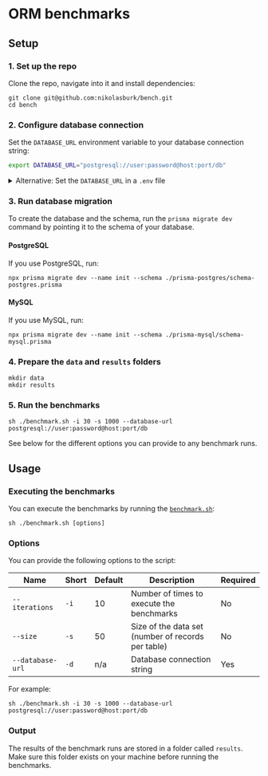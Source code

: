 # ORM benchmarks

## Setup

### 1. Set up the repo

Clone the repo, navigate into it and install dependencies:

```
git clone git@github.com:nikolasburk/bench.git
cd bench
```

### 2. Configure database connection

Set the `DATABASE_URL` environment variable to your database connection string:

```bash
export DATABASE_URL="postgresql://user:password@host:port/db"
```

<details><summary>Alternative: Set the <code>DATABASE_URL</code> in a <code>.env</code> file</summary>

Alternatively, you can add set the `DATABASE_URL` in a `.env` file:

```bash
touch .env
```

Then open the `.env` file and add the following line:

```bash
DATABASE_URL=""
```

</details>

### 3. Run database migration

To create the database and the schema, run the `prisma migrate dev` command by pointing it to the schema of your database.

#### PostgreSQL

If you use PostgreSQL, run:

```
npx prisma migrate dev --name init --schema ./prisma-postgres/schema-postgres.prisma
```


#### MySQL

If you use MySQL, run:

```
npx prisma migrate dev --name init --schema ./prisma-mysql/schema-mysql.prisma
```

### 4. Prepare the `data` and `results` folders

```
mkdir data
mkdir results
```

### 5. Run the benchmarks

```
sh ./benchmark.sh -i 30 -s 1000 --database-url postgresql://user:password@host:port/db
```

See below for the different options you can provide to any benchmark runs.

## Usage

### Executing the benchmarks

You can execute the benchmarks by running the [`benchmark.sh`](./benchmark.sh):

```
sh ./benchmark.sh [options]
```

### Options

You can provide the following options to the script:

| Name             | Short | Default | Description                                        | Required |
| ---------------- | ----- | ------- | -------------------------------------------------- | -------- |
| `--iterations`   | `-i`  | 10      | Number of times to execute the benchmarks          | No       |
| `--size`         | `-s`  | 50      | Size of the data set (number of records per table) | No       |
| `--database-url` | `-d`  | n/a     | Database connection string                         | Yes      |

For example:

```
sh ./benchmark.sh -i 30 -s 1000 --database-url postgresql://user:password@host:port/db
```

### Output

The results of the benchmark runs are stored in a folder called `results`. Make sure this folder exists on your machine before running the benchmarks.
